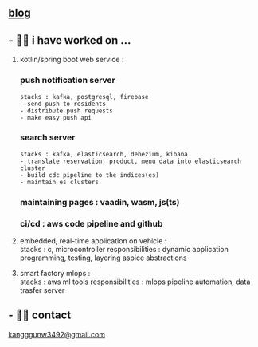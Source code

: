 ## [blog](https://r3g492.github.io/skills-github-pages/)

## - 🐱‍🚀 i have worked on ...  
1. kotlin/spring boot web service :  
    ### push notification server
       stacks : kafka, postgresql, firebase
       - send push to residents
       - distribute push requests
       - make easy push api
     
    ### search server
       stacks : kafka, elasticsearch, debezium, kibana
       - translate reservation, product, menu data into elasticsearch cluster
       - build cdc pipeline to the indices(es)
       - maintain es clusters
     
    ### maintaining pages : vaadin, wasm, js(ts)
     
    ### ci/cd : aws code pipeline and github
   
3. embedded, real-time application on vehicle :  
    stacks : c, microcontroller
    responsibilities : dynamic application programming, testing, layering aspice abstractions
   
4. smart factory mlops :   
    stacks : aws ml tools 
    responsibilities : mlops pipeline automation, data trasfer server  
  
## - 🐱‍👤 contact  
kangggunw3492@gmail.com

